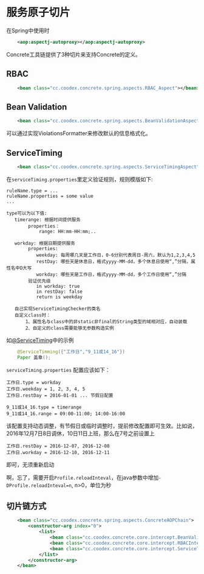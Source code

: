 # 服务原子切片

在Spring中使用时
```xml
    <aop:aspectj-autoproxy></aop:aspectj-autoproxy>
```

Concrete工具链提供了3种切片来支持Concrete的定义。

## RBAC

```xml
    <bean class="cc.coodex.concrete.spring.aspects.RBAC_Aspect"></bean>
```

## Bean Validation

```xml
    <bean class="cc.coodex.concrete.spring.aspects.BeanValidationAspect"></bean>
```
可以通过实现ViolationsFormatter来修改默认的信息格式化。

## ServiceTiming

```xml
    <bean class="cc.coodex.concrete.spring.aspects.ServiceTimingAspect"></bean>
```
在`serviceTiming.properties`里定义验证规则，规则模版如下:

    ruleName.type = ... 
    ruleName.properties = some value
    ...
    
    type可以为以下值:
       timerange: 根据时间提供服务
            properties：
                range: HH:mm-HH:mm;..
                     
       workday: 根据日期提供服务
            properties:
               weekday: 每周哪几天是工作日，0-6分别代表周日-周六，默认为1,2,3,4,5
               restDay: 哪些天是休息日，格式yyyy-MM-dd，多个休息日使用“,”分隔，属性名中D大写
               workday: 哪些天是工作日，格式yyyy-MM-dd，多个工作日使用“,”分隔
            验证优先级
               in workday: true
               in restDay: false
               return is weekday
               
       自己实现ServiceTimingChecker的类名
       自定义class时：
           1、属性名与class中的非static非final的String类型的域相对应，自动装载
           2、自定义的class需要能够无参数构造实例

如[@ServiceTiming](../定义/ServiceTiming.md)中的示例
```java
    @ServiceTimming({"工作日","9_11或14_16"})
    Paper 盖章();
```

`serviceTiming.properties` 配置应该如下：
    
    工作日.type = workday
    工作日.weekday = 1, 2, 3, 4, 5
    工作日.restDay = 2016-01-01 ... 节假日配置
    
    9_11或14_16.type = timerange
    9_11或14_16.range = 09:00-11:00; 14:00-16:00
    
该配置支持动态调整，有节假日或临时调整时，提前修改配置即可生效。比如说，2016年12月7日8日调休，10日11日上班，那么在7号之前设置上

    工作日.restDay = 2016-12-07, 2016-12-08
    工作日.workday = 2016-12-10, 2016-12-11

即可，无须重新启动

啊，忘了，需要开启`Profile.reloadInteval`，在java参数中增加`-DProfile.reloadInteval=n`, n>0，单位为秒 
    

## 切片链方式

```xml
    <bean class="cc.coodex.concrete.spring.aspects.ConcreteAOPChain">
        <constructor-arg index="0">
            <list>
                <bean class="cc.coodex.concrete.core.intercept.BeanValidationInterceptor"></bean>
                <bean class="cc.coodex.concrete.core.intercept.RBACInterceptor"></bean>
                <bean class="cc.coodex.concrete.core.intercept.ServiceTimingInterceptor"></bean>
            </list>
        </constructor-arg>
    </bean>
```
